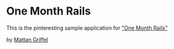 # One Month Rails

This is the pinteresting sample application for
["One Month Rails"](http://onemonthrails.com)

by [Mattan Griffel](http://mattangriffel.com)